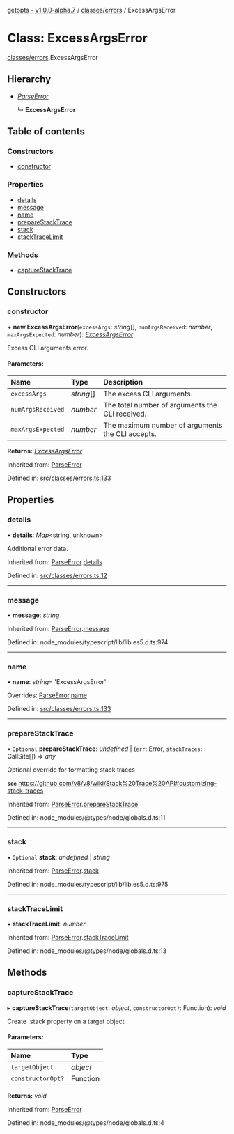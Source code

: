 [getopts - v1.0.0-alpha.7](../README.md) / [classes/errors](../modules/classes_errors.md) / ExcessArgsError

# Class: ExcessArgsError

[classes/errors](../modules/classes_errors.md).ExcessArgsError

## Hierarchy

- [_ParseError_](classes_errors.parseerror.md)

  ↳ **ExcessArgsError**

## Table of contents

### Constructors

- [constructor](classes_errors.excessargserror.md#constructor)

### Properties

- [details](classes_errors.excessargserror.md#details)
- [message](classes_errors.excessargserror.md#message)
- [name](classes_errors.excessargserror.md#name)
- [prepareStackTrace](classes_errors.excessargserror.md#preparestacktrace)
- [stack](classes_errors.excessargserror.md#stack)
- [stackTraceLimit](classes_errors.excessargserror.md#stacktracelimit)

### Methods

- [captureStackTrace](classes_errors.excessargserror.md#capturestacktrace)

## Constructors

### constructor

\+ **new ExcessArgsError**(`excessArgs`: _string_[], `numArgsReceived`: _number_, `maxArgsExpected`: _number_): [_ExcessArgsError_](classes_errors.excessargserror.md)

Excess CLI arguments error.

#### Parameters:

| Name              | Type       | Description                                      |
| :---------------- | :--------- | :----------------------------------------------- |
| `excessArgs`      | _string_[] | The excess CLI arguments.                        |
| `numArgsReceived` | _number_   | The total number of arguments the CLI received.  |
| `maxArgsExpected` | _number_   | The maximum number of arguments the CLI accepts. |

**Returns:** [_ExcessArgsError_](classes_errors.excessargserror.md)

Inherited from: [ParseError](classes_errors.parseerror.md)

Defined in: [src/classes/errors.ts:133](https://github.com/prasadrajandran/node-getopts/blob/4a1b437/src/classes/errors.ts#L133)

## Properties

### details

• **details**: _Map_<string, unknown\>

Additional error data.

Inherited from: [ParseError](classes_errors.parseerror.md).[details](classes_errors.parseerror.md#details)

Defined in: [src/classes/errors.ts:12](https://github.com/prasadrajandran/node-getopts/blob/4a1b437/src/classes/errors.ts#L12)

---

### message

• **message**: _string_

Inherited from: [ParseError](classes_errors.parseerror.md).[message](classes_errors.parseerror.md#message)

Defined in: node_modules/typescript/lib/lib.es5.d.ts:974

---

### name

• **name**: _string_= 'ExcessArgsError'

Overrides: [ParseError](classes_errors.parseerror.md).[name](classes_errors.parseerror.md#name)

Defined in: [src/classes/errors.ts:133](https://github.com/prasadrajandran/node-getopts/blob/4a1b437/src/classes/errors.ts#L133)

---

### prepareStackTrace

• `Optional` **prepareStackTrace**: _undefined_ \| (`err`: Error, `stackTraces`: CallSite[]) => _any_

Optional override for formatting stack traces

**`see`** https://github.com/v8/v8/wiki/Stack%20Trace%20API#customizing-stack-traces

Inherited from: [ParseError](classes_errors.parseerror.md).[prepareStackTrace](classes_errors.parseerror.md#preparestacktrace)

Defined in: node_modules/@types/node/globals.d.ts:11

---

### stack

• `Optional` **stack**: _undefined_ \| _string_

Inherited from: [ParseError](classes_errors.parseerror.md).[stack](classes_errors.parseerror.md#stack)

Defined in: node_modules/typescript/lib/lib.es5.d.ts:975

---

### stackTraceLimit

• **stackTraceLimit**: _number_

Inherited from: [ParseError](classes_errors.parseerror.md).[stackTraceLimit](classes_errors.parseerror.md#stacktracelimit)

Defined in: node_modules/@types/node/globals.d.ts:13

## Methods

### captureStackTrace

▸ **captureStackTrace**(`targetObject`: _object_, `constructorOpt?`: Function): _void_

Create .stack property on a target object

#### Parameters:

| Name              | Type     |
| :---------------- | :------- |
| `targetObject`    | _object_ |
| `constructorOpt?` | Function |

**Returns:** _void_

Inherited from: [ParseError](classes_errors.parseerror.md)

Defined in: node_modules/@types/node/globals.d.ts:4
